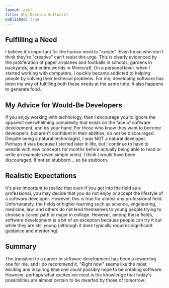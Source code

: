 ```yaml
---
layout: post
title: Why Develop Software?
published: true
---
```

## Fulfilling a Need

I believe it's important for the human mind to "create". Even those who don't think they're "creative" can't resist this urge.  This is clearly evidenced by the proliferation of paper airplanes and footballs in schools, gardens in backyards, and entire worlds in Minecraft. On a personal level, when I started working with computers, I quickly became addicted to helping people by solving their technical problems.  For me, developing software has been my way of fulfilling both these needs at the same time. It also happens to generate food. 

## My Advice for Would-Be Developers
If you enjoy working with technology, then I encourage you to ignore the apparent overwhelming complexity that exists on the face of software development, and try your hand. For those who know they want to become developers, but aren't confident in their abilities, do not be discouraged. Despite being a natural technologist, I was NOT a natural developer.  Perhaps it was because I started later in life, but I continue to have to wrestle with new concepts for months before actually being able to read or write an example (even simple ones). I think I would have been discouraged, if not so stubborn... so be stubborn. 

## Realistic Expectations
It's also important to realize that even if you get into the field as a professional, you may decide that you do not enjoy or accept the lifestyle of a software developer.  However, this is true for almost any professional field.  Unfortunately, the fields of higher learning such as science, engineering, medicine, law, and others do not lend themselves to young people trying to choose a career path or major in college.  However, among these fields, software development is a bit of an exception because people can try it out while they are still young (although it does typically requires significant guidance and mentoring). 

## Summary
The transition to a career in software development has been a rewarding one for me, and I do recommend it. "Right now" seems like the most exciting and inspiring time one could possibly hope to be creating software. However, perhaps what excites me most is the knowledge that today's possibilities are almost certain to be dwarfed by those of tomorrow. 